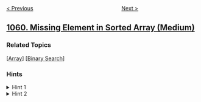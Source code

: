 <!--|This file generated by command(leetcode description); DO NOT EDIT.    |-->
<!--+----------------------------------------------------------------------+-->
<!--|@author    openset <openset.wang@gmail.com>                           |-->
<!--|@link      https://github.com/openset                                 |-->
<!--|@home      https://github.com/openset/leetcode                        |-->
<!--+----------------------------------------------------------------------+-->

[< Previous](../all-paths-from-source-lead-to-destination "All Paths from Source Lead to Destination")
　　　　　　　　　　　　　　　　
[Next >](../lexicographically-smallest-equivalent-string "Lexicographically Smallest Equivalent String")

## [1060. Missing Element in Sorted Array (Medium)](https://leetcode.com/problems/missing-element-in-sorted-array "有序数组中的缺失元素")



### Related Topics
  [[Array](../../tag/array/README.md)]
  [[Binary Search](../../tag/binary-search/README.md)]

### Hints
<details>
<summary>Hint 1</summary>
First define a function f(x) that counts the number of missing elements until x.
</details>

<details>
<summary>Hint 2</summary>
Then use binary search with the given function f(x) to find the kth missing element.
</details>
